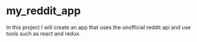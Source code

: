 # my_reddit_app

In this project I will create an app that uses the unofficial reddit api and use tools such as react and redux.
